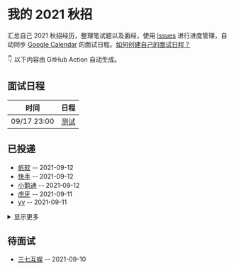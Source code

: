 
# 我的 2021 秋招 

汇总自己 2021 秋招经历，整理笔试题以及面经，使用 [Issues](https://github.com/sang-Mu/interview-schedule/issues) 进行进度管理，自动同步 [Google Calendar](https://calendar.google.com/) 的面试日程。[如何创建自己的面试日程？](https://github.com/Mayandev/interview-2021/issues/19)


👇 以下内容由 GitHub Action 自动生成。

## 面试日程

| 时间          | 日程                                                                                                                         |
| ----------- | -------------------------------------------------------------------------------------------------------------------------- |
| 09/17 23:00 | [测试](https://www.google.com/calendar/event?eid=MzYydnJtdGlycHVjcGExZnAxb2RucTJ2NWIgam5udDlqNWFkbG84ajE3aHVoNWNiYmFvN2NAZw) |

## 已投递
- [帆软](https://github.com/sang-Mu/interview-schedule/issues/20) -- 2021-09-12
- [快手](https://github.com/sang-Mu/interview-schedule/issues/19) -- 2021-09-12
- [小鹅通](https://github.com/sang-Mu/interview-schedule/issues/18) -- 2021-09-12
- [虎牙](https://github.com/sang-Mu/interview-schedule/issues/17) -- 2021-09-11
- [yy](https://github.com/sang-Mu/interview-schedule/issues/16) -- 2021-09-11
<details><summary>显示更多</summary>

- [趣拿](https://github.com/sang-Mu/interview-schedule/issues/15) -- 2021-09-11
- [太平洋网络](https://github.com/sang-Mu/interview-schedule/issues/14) -- 2021-09-10
</details>

## 待面试
- [三七互娱](https://github.com/sang-Mu/interview-schedule/issues/13) -- 2021-09-10

